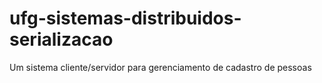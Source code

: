 # ufg-sistemas-distribuidos-serializacao
Um sistema cliente/servidor para gerenciamento de cadastro de pessoas
